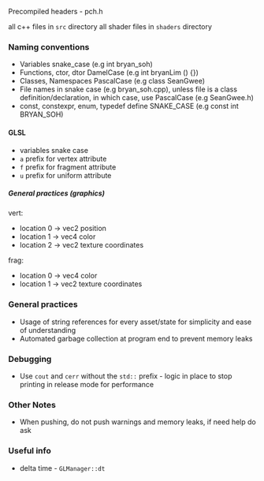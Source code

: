 Precompiled headers - pch.h

all c++ files in `src` directory
all shader files in `shaders` directory

### Naming conventions
- Variables snake_case (e.g int bryan_soh)
- Functions, ctor, dtor DamelCase (e.g int bryanLim () {})
- Classes, Namespaces PascalCase (e.g class SeanGwee) 
- File names in snake case (e.g bryan_soh.cpp), unless file is a class definition/declaration, in which case, use PascalCase (e.g SeanGwee.h)
- const, constexpr, enum, typedef define SNAKE_CASE  (e.g const int BRYAN_SOH)

#### GLSL
- variables snake case
- `a` prefix for vertex attribute
- `f` prefix for fragment attribute
- `u` prefix for uniform attribute

##### General practices (graphics)
vert:

- location 0 -> vec2 position
- location 1 -> vec4 color
- location 2 -> vec2 texture coordinates

frag:
- location 0 -> vec4 color
- location 1 -> vec2 texture coordinates

### General practices

- Usage of string references for every asset/state for simplicity and ease of understanding
- Automated garbage collection at program end to prevent memory leaks

### Debugging
- Use `cout` and `cerr` without the `std::` prefix - logic in place to stop printing in release mode for performance 

### Other Notes
- When pushing, do not push warnings and memory leaks, if need help do ask



### Useful info
- delta time - `GLManager::dt`